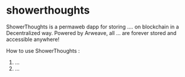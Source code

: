 # showerthoughts
ShowerThoughts is a permaweb dapp for storing .... on blockchain in a Decentralized way.
Powered by Arweave, all ... are forever stored and accessible anywhere!

How to use ShowerThoughts :
1. ...
2. ...
